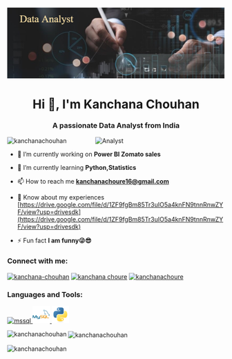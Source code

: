 ![logo](https://github.com/Kanchanachouhan/Kanchanachouhan/blob/main/image%20(2).png)
<h1 align="center">Hi 👋, I'm Kanchana Chouhan</h1>
<h3 align="center">A passionate Data Analyst from India</h3>

<img align="right" alt="Analyst" width="300" src= "https://cdn.dribbble.com/users/17707/screenshots/2413754/rrr.gif">

<p align="left"> <img src="https://komarev.com/ghpvc/?username=kanchanachouhan&label=Profile%20views&color=0e75b6&style=flat" alt="kanchanachouhan" /> </p>

- 🔭 I’m currently working on **Power BI Zomato sales**

- 🌱 I’m currently learning **Python,Statistics**

- 📫 How to reach me **kanchanachoure16@gmail.com**

- 📄 Know about my experiences [https://drive.google.com/file/d/1ZF9fgBm85Tr3uIO5a4knFN9tnnRnwZYF/view?usp=drivesdk](https://drive.google.com/file/d/1ZF9fgBm85Tr3uIO5a4knFN9tnnRnwZYF/view?usp=drivesdk)

- ⚡ Fun fact **I am funny😜😎**

<h3 align="left">Connect with me:</h3>
<p align="left">
<a href="https://linkedin.com/in/kanchana-chouhan" target="blank"><img align="center" src="https://raw.githubusercontent.com/rahuldkjain/github-profile-readme-generator/master/src/images/icons/Social/linked-in-alt.svg" alt="kanchana-chouhan" height="30" width="40" /></a>
<a href="https://kaggle.com/kanchana choure" target="blank"><img align="center" src="https://raw.githubusercontent.com/rahuldkjain/github-profile-readme-generator/master/src/images/icons/Social/kaggle.svg" alt="kanchana choure" height="30" width="40" /></a>
<a href="https://instagram.com/kanchanachoure" target="blank"><img align="center" src="https://raw.githubusercontent.com/rahuldkjain/github-profile-readme-generator/master/src/images/icons/Social/instagram.svg" alt="kanchanachoure" height="30" width="40" /></a>
</p>

<h3 align="left">Languages and Tools:</h3>
<p align="left"> <a href="https://www.microsoft.com/en-us/sql-server" target="_blank" rel="noreferrer"> <img src="https://www.svgrepo.com/show/303229/microsoft-sql-server-logo.svg" alt="mssql" width="40" height="40"/> </a> <a href="https://www.mysql.com/" target="_blank" rel="noreferrer"> <img src="https://raw.githubusercontent.com/devicons/devicon/master/icons/mysql/mysql-original-wordmark.svg" alt="mysql" width="40" height="40"/> </a> <a href="https://www.python.org" target="_blank" rel="noreferrer"> <img src="https://raw.githubusercontent.com/devicons/devicon/master/icons/python/python-original.svg" alt="python" width="40" height="40"/> </a> </p>

<p><img align="left" src="https://github-readme-stats.vercel.app/api/top-langs?username=kanchanachouhan&show_icons=true&locale=en&layout=compact" alt="kanchanachouhan" /></p>

<p>&nbsp;<img align="center" src="https://github-readme-stats.vercel.app/api?username=kanchanachouhan&show_icons=true&locale=en" alt="kanchanachouhan" /></p>

<p><img align="center" src="https://github-readme-streak-stats.herokuapp.com/?user=kanchanachouhan&" alt="kanchanachouhan" /></p>
